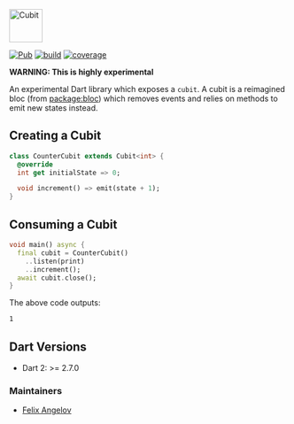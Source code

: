 <img src="https://raw.githubusercontent.com/felangel/cubit/master/assets/cubit_full.png" height="60" alt="Cubit" />

[![Pub](https://img.shields.io/pub/v/cubit.svg)](https://pub.dev/packages/cubit)
[![build](https://github.com/felangel/cubit/workflows/build/badge.svg)](https://github.com/felangel/cubit/actions)
[![coverage](https://github.com/felangel/cubit/blob/master/packages/cubit/coverage_badge.svg)](https://github.com/felangel/cubit/actions)

**WARNING: This is highly experimental**

An experimental Dart library which exposes a `cubit`. A cubit is a reimagined bloc (from [package:bloc](https://pub.dev/packages/bloc)) which removes events and relies on methods to emit new states instead.

## Creating a Cubit

```dart
class CounterCubit extends Cubit<int> {
  @override
  int get initialState => 0;

  void increment() => emit(state + 1);
}
```

## Consuming a Cubit

```dart
void main() async {
  final cubit = CounterCubit()
    ..listen(print)
    ..increment();
  await cubit.close();
}
```

The above code outputs:

```sh
1
```

## Dart Versions

- Dart 2: >= 2.7.0

### Maintainers

- [Felix Angelov](https://github.com/felangel)
